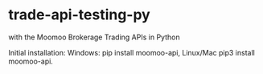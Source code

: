 # trade-api-testing-py
 with the Moomoo Brokerage Trading APIs in Python


Initial installation: Windows: pip install moomoo-api, Linux/Mac  pip3 install moomoo-api.